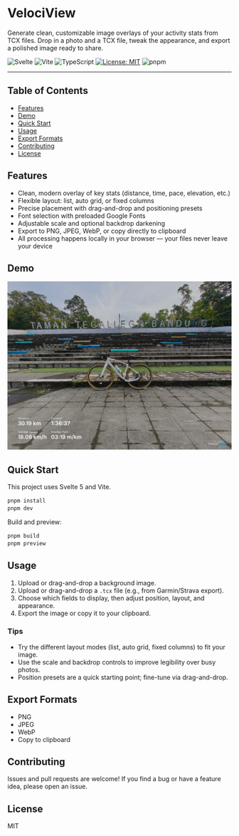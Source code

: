 # VelociView

Generate clean, customizable image overlays of your activity stats from TCX files. Drop in a photo and a TCX file, tweak the appearance, and export a polished image ready to share.

![Svelte](https://img.shields.io/badge/Svelte-F73C00?logo=svelte&logoColor=white)
![Vite](https://img.shields.io/badge/Vite-646CFF?logo=vite&logoColor=white)
![TypeScript](https://img.shields.io/badge/TypeScript-3178C6?logo=typescript&logoColor=white)
[![License: MIT](https://img.shields.io/badge/License-MIT-yellow.svg)](LICENSE)
![pnpm](https://img.shields.io/badge/pnpm-F69220?logo=pnpm&logoColor=white)

---

## Table of Contents

- [Features](#features)
- [Demo](#demo)
- [Quick Start](#quick-start)
- [Usage](#usage)
- [Export Formats](#export-formats)
- [Contributing](#contributing)
- [License](#license)

## Features

- Clean, modern overlay of key stats (distance, time, pace, elevation, etc.)
- Flexible layout: list, auto grid, or fixed columns
- Precise placement with drag-and-drop and positioning presets
- Font selection with preloaded Google Fonts
- Adjustable scale and optional backdrop darkening
- Export to PNG, JPEG, WebP, or copy directly to clipboard
- All processing happens locally in your browser — your files never leave your device

## Demo

![VelociView preview](./static/preview.jpg)

## Quick Start

This project uses Svelte 5 and Vite.

```bash
pnpm install
pnpm dev
```

Build and preview:

```bash
pnpm build
pnpm preview
```

## Usage

1. Upload or drag-and-drop a background image.
2. Upload or drag-and-drop a `.tcx` file (e.g., from Garmin/Strava export).
3. Choose which fields to display, then adjust position, layout, and appearance.
4. Export the image or copy it to your clipboard.

### Tips

- Try the different layout modes (list, auto grid, fixed columns) to fit your image.
- Use the scale and backdrop controls to improve legibility over busy photos.
- Position presets are a quick starting point; fine-tune via drag-and-drop.

## Export Formats

- PNG
- JPEG
- WebP
- Copy to clipboard

## Contributing

Issues and pull requests are welcome! If you find a bug or have a feature idea, please open an issue.

## License

MIT
